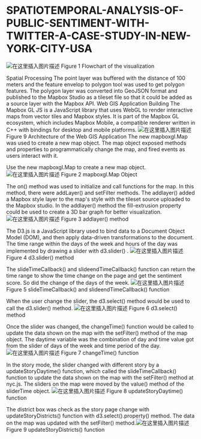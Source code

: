 # SPATIOTEMPORAL-ANALYSIS-OF-PUBLIC-SENTIMENT-WITH-TWITTER-A-CASE-STUDY-IN-NEW-YORK-CITY-USA

![在这里插入图片描述](https://img-blog.csdnimg.cn/20200404155723487.png?x-oss-process=image/watermark,type_ZmFuZ3poZW5naGVpdGk,shadow_10,text_aHR0cHM6Ly9ibG9nLmNzZG4ubmV0L2dvbGRnaXJseQ==,size_16,color_FFFFFF,t_70)
Figure 1 Flowchart of the visualization

Spatial Processing
The point layer was buffered with the distance of 100 meters and the feature envelop to polygon tool was used to get polygon features. The polygon layer was converted into GeoJSON format and published to the Mapbox Studio as a tileset file so that it could be added as a source layer with the Mapbox API. 
	Web GIS Application Building
The Mapbox GL JS is a JavaScript library that uses WebGL to render interactive maps from vector tiles and Mapbox styles. It is part of the Mapbox GL ecosystem, which includes Mapbox Mobile, a compatible renderer written in C++ with bindings for desktop and mobile platforms. 
 ![在这里插入图片描述](https://img-blog.csdnimg.cn/20200404155732375.png)
Figure 9 Architecture of the Web GIS Application
The new mapboxgl.Map was used to create a new map object. The map object exposed methods and properties to programmatically change the map, and fired events as users interact with it. 

Use the new mapboxgl.Map to create a new map object. 
 ![在这里插入图片描述](https://img-blog.csdnimg.cn/20200404155538712.png)
Figure 2 mapboxgl.Map Object

The on() method was used to initialize and call functions for the map. In this method, there were addLayer() and setFilter methods. The addlayer() added a Mapbox style layer to the map's style with the tileset source uploaded to the Mapbox studio. In the addlayer() method the fill-extrusion property could be used to create a 3D bar graph for better visualization. 
![在这里插入图片描述](https://img-blog.csdnimg.cn/20200404155546432.png?x-oss-process=image/watermark,type_ZmFuZ3poZW5naGVpdGk,shadow_10,text_aHR0cHM6Ly9ibG9nLmNzZG4ubmV0L2dvbGRnaXJseQ==,size_16,color_FFFFFF,t_70)
Figure 3 addlayer() method

The D3.js is a JavaScript library used to bind data to a Document Object Model (DOM), and then apply data-driven transformations to the document. The time range within the days of the week and hours of the day was implemented by drawing a slider with d3.slider() . 
 ![在这里插入图片描述](https://img-blog.csdnimg.cn/20200404155553346.png)
Figure 4 d3.slider() method

The slideTimeCallback() and slideendTimeCallback() function can return the time range to show the time change on the page and get the sentiment score. So did the change of the days of the week.
![在这里插入图片描述](https://img-blog.csdnimg.cn/2020040415555932.png?x-oss-process=image/watermark,type_ZmFuZ3poZW5naGVpdGk,shadow_10,text_aHR0cHM6Ly9ibG9nLmNzZG4ubmV0L2dvbGRnaXJseQ==,size_16,color_FFFFFF,t_70)
Figure 5 slideTimeCallback() and slideendTimeCallback() function

When the user change the slider, the d3.select() method would be used to call the d3.slider() method.
 ![在这里插入图片描述](https://img-blog.csdnimg.cn/20200404155605499.png)
Figure 6 d3.select() method

Once the slider was changed, the changeTime() function would be called to update the data shown on the map with the setFilter() method of the map object. The daytime variable was the combination of day and time value got from the slider of days of the week and time period of the day.
 ![在这里插入图片描述](https://img-blog.csdnimg.cn/20200404155610182.png)
Figure 7 changeTime() function

In the story mode, the slider changed with different story by a updateStoryDaytime() function, which called the slideTimeCallback() function to update the data shown on the map with the setFilter() method at nyc.js. The sliders on the map were moved by the value() method of the sliderTime object.
![在这里插入图片描述](https://img-blog.csdnimg.cn/20200404155615867.png?x-oss-process=image/watermark,type_ZmFuZ3poZW5naGVpdGk,shadow_10,text_aHR0cHM6Ly9ibG9nLmNzZG4ubmV0L2dvbGRnaXJseQ==,size_16,color_FFFFFF,t_70)
Figure 8 updateStoryDaytime() function

The district box was check as the story page change with updateStoryDistricts() function with d3.select().property() method. The data on the map was updated with the setFilter() method.![在这里插入图片描述](https://img-blog.csdnimg.cn/20200404155621974.png?x-oss-process=image/watermark,type_ZmFuZ3poZW5naGVpdGk,shadow_10,text_aHR0cHM6Ly9ibG9nLmNzZG4ubmV0L2dvbGRnaXJseQ==,size_16,color_FFFFFF,t_70)
Figure 9 updateStoryDistricts() function
